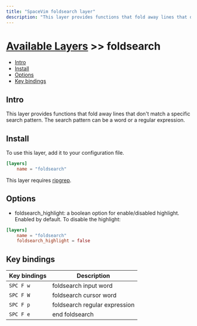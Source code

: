 ```yaml
---
title: "SpaceVim foldsearch layer"
description: "This layer provides functions that fold away lines that don't match a specific search pattern."
---
```


# [Available Layers](../) >> foldsearch

<!-- vim-markdown-toc GFM -->

- [Intro](#intro)
- [Install](#install)
- [Options](#options)
- [Key bindings](#key-bindings)

<!-- vim-markdown-toc -->

## Intro

This layer provides functions that fold away lines that don't match a specific search pattern.
The search pattern can be a word or a regular expression.

## Install

To use this layer, add it to your configuration file.

```toml
[layers]
    name = "foldsearch"
```

This layer requires [ripgrep](https://github.com/BurntSushi/ripgrep).

## Options

- foldsearch_highlight: a boolean option for enable/disabled highlight. Enabled by default. To disable
  the highlight:

```toml
[layers]
    name = "foldsearch"
    foldsearch_highlight = false
```

## Key bindings

| Key bindings | Description                   |
| ------------ | ----------------------------- |
| `SPC F w`    | foldsearch input word         |
| `SPC F W`    | foldsearch cursor word        |
| `SPC F p`    | foldsearch regular expression |
| `SPC F e`    | end foldsearch                |

